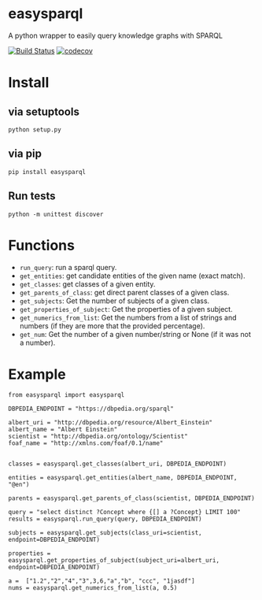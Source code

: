 # easysparql
A python wrapper to easily query knowledge graphs with SPARQL

[![Build Status](https://ahmad88me.semaphoreci.com/badges/easysparql.svg)](https://ahmad88me.semaphoreci.com/projects/easysparql)
[![codecov](https://codecov.io/gh/oeg-upm/easysparql/branch/master/graph/badge.svg)](https://codecov.io/gh/oeg-upm/easysparql)


# Install

## via setuptools
```python setup.py ```

## via pip
```pip install easysparql```

## Run tests
```python -m unittest discover```


# Functions
* `run_query`: run a sparql query.
* `get_entities`: get candidate entities of the given name (exact match).
* `get_classes`: get classes of a given entity.
* `get_parents_of_class`: get direct parent classes of a given class.
* `get_subjects`: Get the number of subjects of a given class.
* `get_properties_of_subject`: Get the properties of a given subject.
* `get_numerics_from_list`: Get the numbers from a list of strings and numbers (if they are more that the provided percentage).
* `get_num`: Get the number of a given number/string or None (if it was not a number).


# Example
```
from easysparql import easysparql

DBPEDIA_ENDPOINT = "https://dbpedia.org/sparql"

albert_uri = "http://dbpedia.org/resource/Albert_Einstein"
albert_name = "Albert Einstein"
scientist = "http://dbpedia.org/ontology/Scientist"
foaf_name = "http://xmlns.com/foaf/0.1/name"


classes = easysparql.get_classes(albert_uri, DBPEDIA_ENDPOINT)

entities = easysparql.get_entities(albert_name, DBPEDIA_ENDPOINT, "@en")

parents = easysparql.get_parents_of_class(scientist, DBPEDIA_ENDPOINT)

query = "select distinct ?Concept where {[] a ?Concept} LIMIT 100"
results = easysparql.run_query(query, DBPEDIA_ENDPOINT)

subjects = easysparql.get_subjects(class_uri=scientist, endpoint=DBPEDIA_ENDPOINT)

properties = easysparql.get_properties_of_subject(subject_uri=albert_uri, endpoint=DBPEDIA_ENDPOINT)

a =  ["1.2","2","4","3",3,6,"a","b", "ccc", "1jasdf"]
nums = easysparql.get_numerics_from_list(a, 0.5)

```

